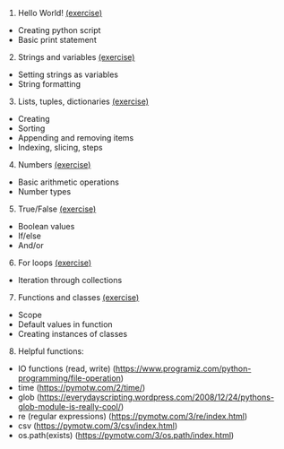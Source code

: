 1. Hello World! [(exercise)](exercises/1-hello-world.md)
  * Creating python script
  * Basic print statement

2. Strings and variables [(exercise)](exercises/2-string-variables.md)
  * Setting strings as variables
  * String formatting

3. Lists, tuples, dictionaries [(exercise)](exercises/3-collections.md)
  * Creating
  * Sorting
  * Appending and removing items
  * Indexing, slicing, steps

4. Numbers [(exercise)](exercises/4-maths.md)
  * Basic arithmetic operations
  * Number types

5. True/False [(exercise)](exercises/5-boolean.md)
  * Boolean values
  * If/else
  * And/or

6. For loops [(exercise)](exercises/6-loops.md)
  * Iteration through collections

7. Functions and classes [(exercise)](exercises/7-functions-classes.md)
  * Scope
  * Default values in function
  * Creating instances of classes

8. Helpful functions:
  * IO functions (read, write) (https://www.programiz.com/python-programming/file-operation)
  * time (https://pymotw.com/2/time/)
  * glob (https://everydayscripting.wordpress.com/2008/12/24/pythons-glob-module-is-really-cool/)
  * re (regular expressions) (https://pymotw.com/3/re/index.html)
  * csv (https://pymotw.com/3/csv/index.html)
  * os.path(exists) (https://pymotw.com/3/os.path/index.html)
